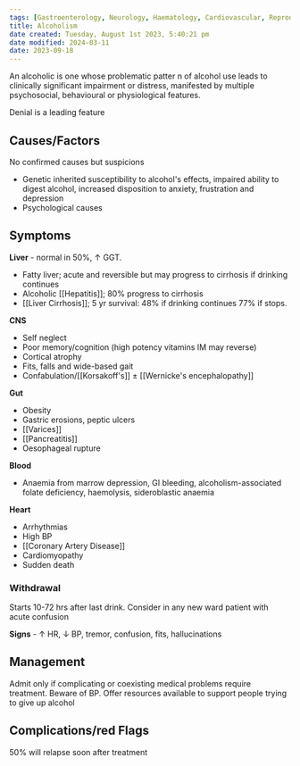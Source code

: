 ```yaml
---
tags: [Gastroenterology, Neurology, Haematology, Cardiovascular, Reproductive]
title: Alcoholism
date created: Tuesday, August 1st 2023, 5:40:21 pm
date modified: 2024-03-11
date: 2023-09-18
---
```


An alcoholic is one whose problematic patter n of alcohol use leads to clinically significant impairment or distress, manifested by multiple psychosocial, behavioural or physiological features.

Denial is a leading feature

## Causes/Factors

No confirmed causes but suspicions

- Genetic inherited susceptibility to alcohol's effects, impaired ability to digest alcohol, increased disposition to anxiety, frustration and depression
- Psychological causes

## Symptoms

**Liver** - normal in 50%, $\uparrow$ GGT.

- Fatty liver; acute and reversible but may progress to cirrhosis if drinking continues
- Alcoholic [[Hepatitis]]; 80% progress to cirrhosis
- [[Liver Cirrhosis]]; 5 yr survival: 48% if drinking continues 77% if stops.

**CNS**

- Self neglect
- Poor memory/cognition (high potency vitamins IM may reverse)
- Cortical atrophy
- Fits, falls and wide-based gait
- Confabulation/[[Korsakoff's]] $\pm$ [[Wernicke's encephalopathy]]

**Gut**

- Obesity
- Gastric erosions, peptic ulcers
- [[Varices]]
- [[Pancreatitis]]
- Oesophageal rupture

**Blood**

- Anaemia from marrow depression, GI bleeding, alcoholism-associated folate deficiency, haemolysis, sideroblastic anaemia

**Heart**

- Arrhythmias
- High BP
- [[Coronary Artery Disease]]
- Cardiomyopathy
- Sudden death

### Withdrawal

Starts 10-72 hrs after last drink. Consider in any new ward patient with acute confusion

**Signs** - $\uparrow$ HR, $\downarrow$ BP, tremor, confusion, fits, hallucinations

## Management

Admit only if complicating or coexisting medical problems require treatment. Beware of BP. Offer resources available to support people trying to give up alcohol

## Complications/red Flags

50% will relapse soon after treatment
